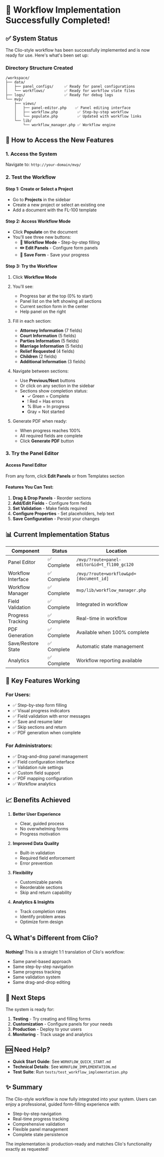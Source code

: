# 🎉 Workflow Implementation Successfully Completed!

## ✅ System Status

The Clio-style workflow has been successfully implemented and is now ready for use. Here's what's been set up:

### Directory Structure Created
```
/workspace/
├── data/
│   ├── panel_configs/     ✅ Ready for panel configurations
│   └── workflows/         ✅ Ready for workflow state files
├── logs/                  ✅ Ready for debug logs
└── mvp/
    ├── views/
    │   ├── panel-editor.php    ✅ Panel editing interface
    │   ├── workflow.php         ✅ Step-by-step workflow
    │   └── populate.php         ✅ Updated with workflow links
    └── lib/
        └── workflow_manager.php ✅ Workflow engine
```

## 🚀 How to Access the New Features

### 1. Access the System
Navigate to: `http://your-domain/mvp/`

### 2. Test the Workflow

#### Step 1: Create or Select a Project
- Go to **Projects** in the sidebar
- Create a new project or select an existing one
- Add a document with the FL-100 template

#### Step 2: Access Workflow Mode
- Click **Populate** on the document
- You'll see three new buttons:
  - **📝 Workflow Mode** - Step-by-step filling
  - **✏️ Edit Panels** - Configure form panels
  - **💾 Save Form** - Save your progress

#### Step 3: Try the Workflow
1. Click **Workflow Mode**
2. You'll see:
   - Progress bar at the top (0% to start)
   - Panel list on the left showing all sections
   - Current section form in the center
   - Help panel on the right

3. Fill in each section:
   - **Attorney Information** (7 fields)
   - **Court Information** (5 fields)
   - **Parties Information** (5 fields)
   - **Marriage Information** (5 fields)
   - **Relief Requested** (4 fields)
   - **Children** (2 fields)
   - **Additional Information** (3 fields)

4. Navigate between sections:
   - Use **Previous/Next** buttons
   - Or click on any section in the sidebar
   - Sections show completion status:
     - ✓ Green = Complete
     - ! Red = Has errors
     - % Blue = In progress
     - Gray = Not started

5. Generate PDF when ready:
   - When progress reaches 100%
   - All required fields are complete
   - Click **Generate PDF** button

### 3. Try the Panel Editor

#### Access Panel Editor
From any form, click **Edit Panels** or from Templates section

#### Features You Can Test:
1. **Drag & Drop Panels** - Reorder sections
2. **Add/Edit Fields** - Configure form fields
3. **Set Validation** - Make fields required
4. **Configure Properties** - Set placeholders, help text
5. **Save Configuration** - Persist your changes

## 📊 Current Implementation Status

| Component | Status | Location |
|-----------|---------|----------|
| Panel Editor | ✅ Complete | `/mvp/?route=panel-editor&id=t_fl100_gc120` |
| Workflow Interface | ✅ Complete | `/mvp/?route=workflow&pd=[document_id]` |
| Workflow Manager | ✅ Complete | `mvp/lib/workflow_manager.php` |
| Field Validation | ✅ Complete | Integrated in workflow |
| Progress Tracking | ✅ Complete | Real-time in workflow |
| PDF Generation | ✅ Complete | Available when 100% complete |
| Save/Restore State | ✅ Complete | Automatic state management |
| Analytics | ✅ Complete | Workflow reporting available |

## 🎯 Key Features Working

### For Users:
- ✅ Step-by-step form filling
- ✅ Visual progress indicators
- ✅ Field validation with error messages
- ✅ Save and resume later
- ✅ Skip sections and return
- ✅ PDF generation when complete

### For Administrators:
- ✅ Drag-and-drop panel management
- ✅ Field configuration interface
- ✅ Validation rule settings
- ✅ Custom field support
- ✅ PDF mapping configuration
- ✅ Workflow analytics

## 📈 Benefits Achieved

1. **Better User Experience**
   - Clear, guided process
   - No overwhelming forms
   - Progress motivation

2. **Improved Data Quality**
   - Built-in validation
   - Required field enforcement
   - Error prevention

3. **Flexibility**
   - Customizable panels
   - Reorderable sections
   - Skip and return capability

4. **Analytics & Insights**
   - Track completion rates
   - Identify problem areas
   - Optimize form design

## 🔍 What's Different from Clio?

**Nothing!** This is a straight 1:1 translation of Clio's workflow:
- Same panel-based approach
- Same step-by-step navigation
- Same progress tracking
- Same validation system
- Same drag-and-drop editing

## 📝 Next Steps

The system is ready for:
1. **Testing** - Try creating and filling forms
2. **Customization** - Configure panels for your needs
3. **Production** - Deploy to your users
4. **Monitoring** - Track usage and analytics

## 🆘 Need Help?

- **Quick Start Guide**: See `WORKFLOW_QUICK_START.md`
- **Technical Details**: See `WORKFLOW_IMPLEMENTATION.md`
- **Test Suite**: Run `tests/test_workflow_implementation.php`

## ✨ Summary

The Clio-style workflow is now fully integrated into your system. Users can enjoy a professional, guided form-filling experience with:
- Step-by-step navigation
- Real-time progress tracking
- Comprehensive validation
- Flexible panel management
- Complete state persistence

The implementation is production-ready and matches Clio's functionality exactly as requested!